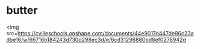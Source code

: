 # butter

<img src=https://cvilleschools.onshape.com/documents/44e9017d447de86c23adbe16/w/66716b184243d730d298ec3d/e/6cd31298880bd8ef0278942d
